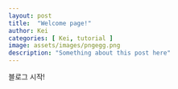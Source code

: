 ```yaml
---
layout: post
title:  "Welcome page!"
author: Kei
categories: [ Kei, tutorial ]
image: assets/images/pngegg.png
description: "Something about this post here"
---
```

블로그 시작!
